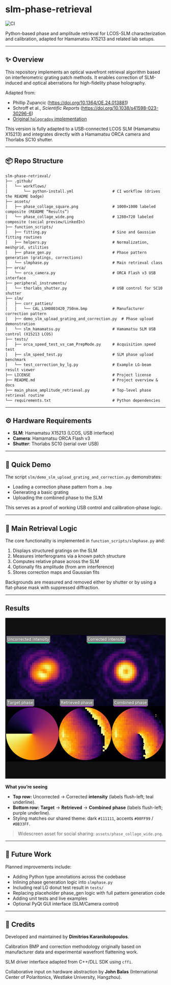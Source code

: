 # slm-phase-retrieval

![CI](https://github.com/dmtr-karan/slm-phase-retrieval/actions/workflows/python-install.yml/badge.svg)

Python-based phase and amplitude retrieval for LCOS-SLM characterization and calibration, adapted for Hamamatsu X15213 and related lab setups.

---

## ✨ Overview

This repository implements an optical wavefront retrieval algorithm based on interferometric grating patch methods. It enables correction of SLM-induced and optical aberrations for high-fidelity phase holography.

Adapted from:

- Phillip Zupancic (https://doi.org/10.1364/OE.24.013881)
- Schroff et al., *Scientific Reports* (https://doi.org/10.1038/s41598-023-30296-6)
- [Original `hologradpy` implementation](https://github.com/paul-schroff/hologradpy)

This version is fully adapted to a USB-connected LCOS SLM (Hamamatsu X15213) and integrates directly with a Hamamatsu ORCA camera and Thorlabs SC10 shutter.

---

## 📦 Repo Structure

```
slm-phase-retrieval/
├── .github/
│   └── workflows/
│       └── python-install.yml                 # CI workflow (drives the README badge)
├── assets/
│   ├── phase_collage_square.png               # 1000×1000 labeled composite (README “Results”)
│   └── phase_collage_wide.png                 # 1280×720 labeled composite (social preview/LinkedIn)
├── function_scripts/
│   ├── fitting.py                             # Sine and Gaussian fitting routines
│   ├── helpers.py                             # Normalization, meshgrid, utilities
│   ├── phase_gen.py                           # Phase pattern generation (gratings, corrections)
│   └── slmphase.py                            # Main retrieval class
├── orca/
│   └── orca_camera.py                         # ORCA Flash v3 USB interface
├── peripheral_instruments/
│   └── thorlabs_shutter.py                    # USB control for SC10 shutter
├── slm/
│   ├── corr_patties/
│   │   └── CAL_LSH0803420_750nm.bmp           # Manufacturer correction pattern
│   ├── demo_slm_upload_grating_and_correction.py  # Phase upload demonstration
│   └── slm_hamamatsu.py                       # Hamamatsu SLM USB control (X15213 LCOS)
├── tests/
│   ├── orca_speed_test_vs_cam_PrepMode.py     # Acquisition speed test
│   ├── slm_speed_test.py                      # SLM phase upload benchmark
│   └── test_correction_by_lg.py               # Example LG-beam result viewer
├── LICENSE                                    # Project license
├── README.md                                  # Project overview & docs
├── main_phase_amplitude_retrieval.py          # Top-level phase retrieval routine
└── requirements.txt                           # Python dependencies
```


---

## ⚙️ Hardware Requirements

- **SLM**: Hamamatsu X15213 (LCOS, USB interface)
- **Camera**: Hamamatsu ORCA Flash v3
- **Shutter**: Thorlabs SC10 (serial over USB)

---

## 🚀 Quick Demo

The script `slm/demo_slm_upload_grating_and_correction.py` demonstrates:

- Loading a correction phase pattern from a `.bmp`
- Generating a basic grating
- Uploading the combined phase to the SLM

This serves as a proof of working USB control and calibration-phase logic.

---

## 📐 Main Retrieval Logic

The core functionality is implemented in `function_scripts/slmphase.py` and:

1. Displays structured gratings on the SLM
2. Measures interferograms via a known patch structure
3. Computes relative phase across the SLM
4. Optionally fits amplitude (from arm interference)
5. Stores correction maps and Gaussian fits

Backgrounds are measured and removed either by shutter or by using a flat-phase mask with suppressed diffraction.

---

## Results

<p align="center">
  <img src="assets/phase_collage_square.png"
       alt="SLM phase correction — top: uncorrected vs corrected intensity; bottom: target, retrieved, combined phase (LG₀¹)."
       width="720">
</p>

**What you’re seeing**

- **Top row:** Uncorrected → Corrected **intensity** (labels flush-left; teal underline).
- **Bottom row:** **Target** → **Retrieved** → **Combined** **phase** (labels flush-left; purple underline).
- Styling matches our shared theme: dark `#111111`, accents `#00FF99` / `#BB33FF`.

> Widescreen asset for social sharing: `assets/phase_collage_wide.png`.

---

## 🔭 Future Work

Planned improvements include:

- Adding Python type annotations across the codebase
- Inlining phase generation logic into `slmphase.py`
- Including real LG donut test result in `tests/`
- Replacing placeholder phase_gen logic with full pattern generation code
- Adding unit tests and live examples
- Optional PyQt GUI interface (SLM/Camera control)

---

## 👤 Credits

Developed and maintained by **Dimitrios Karanikolopoulos**.

Calibration BMP and correction methodology originally based on manufacturer data and experimental wavefront flattening work.

SLM driver interface adapted from C++/DLL SDK using `cffi`.

Collaborative input on hardware abstraction by **John Balas** (International Center of Polaritonics, Westlake University, Hangzhou).
